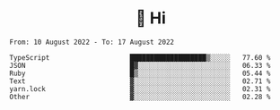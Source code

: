 <h1 align="center">👋 Hi</h1>
<!-- <h3 align="center">An enthusiastic frontend developer</h3> -->

<!--START_SECTION:waka-->

```text
From: 10 August 2022 - To: 17 August 2022

TypeScript                    ███████████████████▒░░░░░   77.60 %
JSON                          █▓░░░░░░░░░░░░░░░░░░░░░░░   06.33 %
Ruby                          █▒░░░░░░░░░░░░░░░░░░░░░░░   05.44 %
Text                          ▓░░░░░░░░░░░░░░░░░░░░░░░░   02.71 %
yarn.lock                     ▓░░░░░░░░░░░░░░░░░░░░░░░░   02.31 %
Other                         ▓░░░░░░░░░░░░░░░░░░░░░░░░   02.28 %
```

<!--END_SECTION:waka-->

